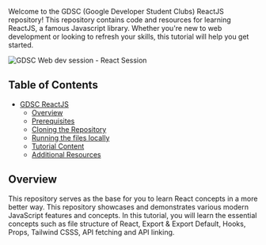 Welcome to the GDSC (Google Developer Student Clubs) ReactJS repository! This repository contains code and resources for learning ReactJS, a famous Javascript library. Whether you're new to web development or looking to refresh your skills, this tutorial will help you get started.

![GDSC Web dev session - React Session](https://github.com/DSC-IIITL/activities-2023/assets/119890674/eb3eb9ef-a0eb-4d4f-a94a-86698fb17dfa)


## Table of Contents
- [GDSC ReactJS](#gdsc-reactJS-tutorial)
   - [Overview](#overview)
   - [Prerequisites](#prerequisites)
   - [Cloning the Repository](#cloning-the-repository)
   - [Running the files locally](#running-the-files-locally)
   - [Tutorial Content](#tutorial-content)
   - [Additional Resources](#additional-resources)
 

## Overview  
This repository serves as the base for you to learn React concepts in a more better way. This repository showcases and demonstrates various modern JavaScript features and concepts.
In this tutorial, you will learn the essential concepts such as file structure of React, Export & Export Default, Hooks, Props, Tailwind CSSS, API fetching and API linking.




